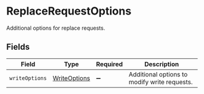 # ReplaceRequestOptions

Additional options for replace requests.


## Fields

| Field                                               | Type                                                | Required                                            | Description                                         |
| --------------------------------------------------- | --------------------------------------------------- | --------------------------------------------------- | --------------------------------------------------- |
| `writeOptions`                                      | [WriteOptions](../../models/shared/WriteOptions.md) | :heavy_minus_sign:                                  | Additional options to modify write requests.        |
